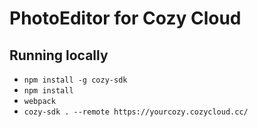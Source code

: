 # PhotoEditor for Cozy Cloud

## Running locally

* `npm install -g cozy-sdk`
* `npm install`
* `webpack`
* `cozy-sdk . --remote https://yourcozy.cozycloud.cc/`
